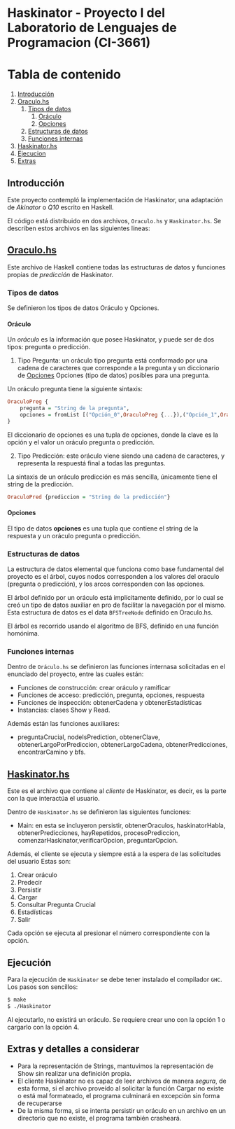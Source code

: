 # Haskinator - Proyecto I del Laboratorio de Lenguajes de Programacion (CI-3661)

# Tabla de contenido

1. [Introducción](#Introduccion)
2. [Oraculo.hs](#oraculohs)
    1. [Tipos de datos](#tipos-de-datos)
        1. [Oráculo](#oráculo)
        2. [Opciones](#opciones)
    2. [Estructuras de datos](#estructuras-de-datos)
    3. [Funciones internas](#funciones-internas)
3. [Haskinator.hs](#haskinatorhs)
4. [Ejecucion](#ejecución)
5. [Extras](#extras)

## Introducción

Este proyecto contempló la implementación de Haskinator, una adaptación de _Akinator_ o _Q10_ escrito en Haskell.

El código está distribuido en dos archivos, `Oraculo.hs` y `Haskinator.hs`. Se describen estos archivos en las siguientes líneas:

## [Oraculo.hs](Oraculo.hs)

Este archivo de Haskell contiene todas las estructuras de datos y funciones propias de _predicción_ de Haskinator.

### Tipos de datos

Se definieron los tipos de datos Oráculo y Opciones.

#### Oráculo

Un *oráculo* es la información que posee Haskinator, y puede ser de dos tipos: pregunta o predicción.

1. Tipo Pregunta: un oráculo tipo pregunta está conformado por una cadena de caracteres que corresponde a la pregunta y un diccionario de [Opciones](####Opciones) Opciones (tipo de datos) posibles para una pregunta.

Un oráculo pregunta tiene la siguiente sintaxis:

```haskell
OraculoPreg {
    pregunta = "String de la pregunta", 
    opciones = fromList [("Opción_0",OraculoPreg {...}),("Opción_1",OraculoPreg {...}),...,("Opción_k", OraculoPred {...} )]
}
```

El diccionario de opciones es una tupla de opciones, donde la clave es la opción y el valor un oráculo pregunta o predicción.

2. Tipo Predicción: este oráculo viene siendo una cadena de caracteres, y representa la respuestá final a todas las preguntas.

La sintaxis de un oráculo predicción es más sencilla, únicamente tiene el string de la predicción.

```haskell
OraculoPred {prediccion = "String de la predicción"}
``` 
#### Opciones

El tipo de datos **opciones** es una tupla que contiene el string de la respuesta y un oráculo pregunta o predicción.

### Estructuras de datos

La estructura de datos elemental que funciona como base fundamental del proyecto es el árbol, cuyos nodos corresponden a los valores del oraculo (pregunta o predicción), y los arcos corresponden con las opciones.

El árbol definido por un oráculo está implícitamente definido, por lo cual se creó un tipo de datos auxiliar en pro de facilitar la navegación por el mismo. Esta estructura de datos es el data `BFSTreeNode` definido
en Oraculo.hs. 

El árbol es recorrido usando el algoritmo de BFS, definido en una función homónima.

### Funciones internas

Dentro de `Oráculo.hs` se definieron las funciones internasa solicitadas en el enunciado del proyecto, entre las cuales están:

- Funciones de construcción: crear oráculo y ramificar
- Funciones de acceso: predicción, pregunta, opciones, respuesta
- Funciones de inspección: obtenerCadena y obtenerEstadísticas
- Instancias: clases Show y Read.

Además están las funciones auxiliares:

- preguntaCrucial, nodeIsPrediction, obtenerClave, obtenerLargoPorPrediccion, obtenerLargoCadena, obtenerPredicciones, encontrarCamino y bfs.


## [Haskinator.hs](Haskinator.hs)

Este es el archivo que contiene al _cliente_ de Haskinator, es decir, es la parte con la que interactúa el usuario. 

Dentro de `Haskinator.hs` se definieron las siguientes funciones:

- Main: en esta se incluyeron persistir, obtenerOraculos, haskinatorHabla, obtenerPredicciones, hayRepetidos, procesoPrediccion, comenzarHaskinator,verificarOpcion, preguntarOpcion.

Además, el cliente se ejecuta y siempre está a la espera de las solicitudes del usuario Estas son:

1. Crear oráculo
2. Predecir
3. Persistir
4. Cargar
5. Consultar Pregunta Crucial
6. Estadísticas
7. Salir

Cada opción se ejecuta al presionar el número correspondiente con la opción.

## Ejecución

Para la ejecución de `Haskinator` se debe tener instalado el compilador `GHC`. Los pasos son sencillos:

```bash
$ make 
$ ./Haskinator
```

Al ejecutarlo, no existirá un oráculo. Se requiere crear uno con la opción 1 o cargarlo con la opción 4.

## Extras y detalles a considerar

- Para la representación de Strings, mantuvimos la representación de Show sin realizar una definición propia.
- El cliente Haskinator no es capaz de leer archivos de manera _segura_, de esta forma, si el archivo proveído al solicitar la función Cargar no existe o está mal formateado, el programa culminará en excepción sin forma de recuperarse
- De la misma forma, si se intenta persistir un oráculo en un archivo en un directorio que no existe, el programa también crasheará.
